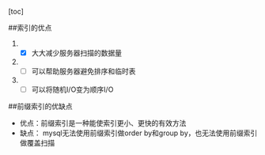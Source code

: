 [toc]

##索引的优点
1. - [x] 大大减少服务器扫描的数据量 
2. - [ ] 可以帮助服务器避免排序和临时表 
3. - [ ] 可以将随机I/O变为顺序I/O
   
##前缀索引的优缺点
- 优点：前缀索引是一种能使索引更小、更快的有效方法
- 缺点： mysql无法使用前缀索引做order by和group by，也无法使用前缀索引做覆盖扫描






